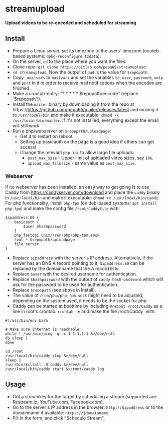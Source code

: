 # streamupload
**Upload videos to be re-encoded and scheduled for streaming**

## Install
* Prepare a Linux server, set its timezone to the users' timezone
  (on deb-based systems: `dpkg-reconfigure tzdata`).
* On the server, `cd` to the place where you want the files.
* Clone repo: `git clone https://gitlab.com/pepa65/streamupload`.
* `cd streamupload`. Now the output of `pwd` is the value for `$repopath`.
* Copy `_mailvars` to `mailvars` and set the variables
  `to`, `user`, `password`, `smtp` and `port` in it in order to
  receive mail notifications when the encodes are finished.
* Make a crontab-entry: "* * * * *  $repopath/encode" (replace `$repopath`!).
* Install the `mailer` binary by downloading it from the repo at
  https://https://github.com/pepa65/mailer/releases/latest and moving it to
  `/usr/local/bin` and make it executable: `chmod +x /usr/local/bin/mailer`.
  If it's not installed, everything except the email will still work.
* Run a php/webserver on `$repopath/uploadpage`:
  - Get it to restart on reboot.
  - Setting up basicauth on the page is a good idea if others can get access!
  - Change the relevant `php.ini` to allow large file uploads:
    * `post_max_size` - Upper limit of uploaded video sizes, say `10G`.
    * `upload_max_filesize` - same value as `post_max_size`.

### Webserver
If no webserver has been installed, an easy way to get going is to use Caddy
from https://caddyserver.com/download and place the `caddy` binary in
`/usr/local/bin` and make it executable: `chmod +x /usr/local/bin/caddy`.
For php functionality, install `php-fpm` (on deb-based systems:
`apt install php-fpm`) and make the config file `/root/Caddyfile` with:
```
$ipaddress:80 {
	basicauth {
		$user $hashpassword
	}
	php_fastcgi unix//run/php/php-fpm.sock
	root * $repopath/uploadpage
	file_server
}
```
* Replace `$ipaddress` with the server's IP address. Alternatively, if the
  server has an DNS A record pointing to it, `$ipaddress:80` can be replaced
  by the domainname that the A record lists.
* Replace `$user` with the desired username for authentication.
* Replace `$hashpassword` with the output of `caddy hash-password` which will
  ask for the password to be used for authentication.
* Replace `$repopath` (see above in Install).
* The value of `/run/php/php-fpm.sock` might need to be adjusted, depending
  on the system used, it needs to be the socket for php.
* Caddy can be started at boottime by including `@reboot /root/Caddy` as a
  line in root's crontab: `crontab -e` and make the file /root/Caddy` with:
```
#!/usr/bin/env bash

# Make sure internet is reachable
while ! /usr/bin/ping -q -c 1 1.1.1.1 &>/dev/null
do sleep 1
done

cd /root
/usr/local/bin/caddy stop &>/dev/null
sleep 1
/usr/bin/killall -9 caddy &>/dev/null
/usr/local/bin/caddy start &>/root/caddy.log
```

## Usage
* Get a streamkey for the target by scheduling a stream
  (supported are: Restream.io, YouTube.com, Facebook.com).
* Go to the server's IP address in the browser: `http://$ipaddress` or to the
  domainname if available: `https://$domainname`.
* Fill in the form, and click "Schedule Stream".
